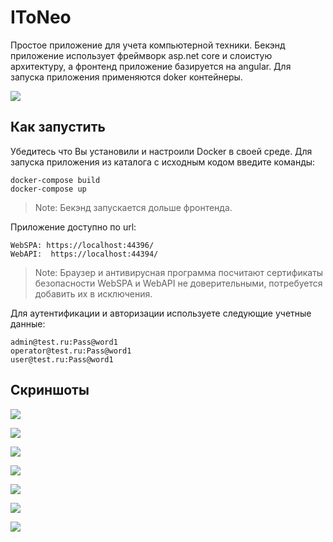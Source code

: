 # IToNeo
Простое приложение для учета компьютерной техники. Бекэнд приложение использует фреймворк asp.net core и слоистую архитектуру, а фронтенд приложение базируется на angular. Для запуска приложения применяются doker контейнеры. 

![](https://i.imgur.com/4QcBcEP.jpeg)

## Как запустить

Убедитесь что Вы установили и настроили Docker в своей среде. Для запуска приложения из каталога c исходным кодом введите команды:
```
docker-compose build
docker-compose up
```
>Note: Бекэнд запускается дольше фронтенда.

Приложение доступно по url: 
```
WebSPA: https://localhost:44396/
WebAPI:  https://localhost:44394/
```
>Note: Браузер и антивирусная программа посчитают сертификаты безопасности WebSPA и WebAPI не доверительными, потребуется добавить их в исключения.

Для аутентификации и авторизации используете следующие учетные данные:
```
admin@test.ru:Pass@word1
operator@test.ru:Pass@word1
user@test.ru:Pass@word1
```

## Скриншоты

![](https://i.imgur.com/z7ibLZJ.jpeg)

![](https://i.imgur.com/kj6Tl04.jpg)

![](https://imgur.com/vY1K04T.jpg)

![](https://imgur.com/tW8SSvh.jpg)

![](https://imgur.com/suRtFbA.jpg)

![](https://imgur.com/1pXXJv9.jpg)

![](https://imgur.com/53Gjfrq.jpg)
